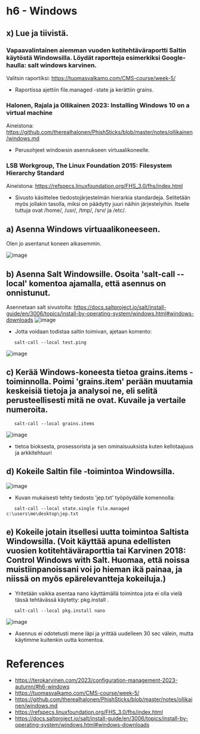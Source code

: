 # h6 - Windows

## x) Lue ja tiivistä.

### Vapaavalintainen aiemman vuoden kotitehtäväraportti Saltin käytöstä Windowsilla. Löydät raportteja esimerkiksi Google-haulla: salt windows karvinen.
Valitsin raportiksi: https://tuomasvalkamo.com/CMS-course/week-5/
- Raportissa ajettiin file.managed -state ja kerättiin grains.

### Halonen, Rajala ja Ollikainen 2023: Installing Windows 10 on a virtual machine
Aineistona: https://github.com/therealhalonen/PhishSticks/blob/master/notes/ollikainen/windows.md
- Perusohjeet windowsin asennukseen virtuaalikoneelle.

### LSB Workgroup, The Linux Foundation 2015: Filesystem Hierarchy Standard
Aineistona: https://refspecs.linuxfoundation.org/FHS_3.0/fhs/index.html
- Sivusto käsittelee tiedostojärjestelmän hierarkia standardeja. Selitetään myös jollakin tasolla, miksi on päädytty juuri näihin järjestelyihin. Itselle tuttuja ovat /home/, /usr/, /tmp/, /srv/ ja /etc/.

## a) Asenna Windows virtuaalikoneeseen.
Olen jo asentanut koneen aikasemmin.

![image](https://github.com/Kingis60K/palvelinten-hallinta/assets/114500197/482d61a4-2f1b-4a89-a27d-2a39088bd801)

## b) Asenna Salt Windowsille. Osoita 'salt-call --local' komentoa ajamalla, että asennus on onnistunut.
Asennetaan salt sivustolta: https://docs.saltproject.io/salt/install-guide/en/3006/topics/install-by-operating-system/windows.html#windows-downloads
![image](https://github.com/Kingis60K/palvelinten-hallinta/assets/114500197/ba666586-9034-402d-827f-cb505522bf22)

- Jotta voidaan todistaa saltin toimivan, ajetaan komento:
 ```
    salt-call --local test.ping
  ```
![image](https://github.com/Kingis60K/palvelinten-hallinta/assets/114500197/0e989aa7-bca7-4114-af8f-4c41259ac67f)

## c) Kerää Windows-koneesta tietoa grains.items -toiminnolla. Poimi 'grains.item' perään muutamia keskeisiä tietoja ja analysoi ne, eli selitä perusteellisesti mitä ne ovat. Kuvaile ja vertaile numeroita.
 ```
    salt-call --local grains.items
  ```

![image](https://github.com/Kingis60K/palvelinten-hallinta/assets/114500197/56aaccda-7e21-4d51-b9a7-53ec1c0669d3)


- tietoa bioksesta, prosessorista ja sen ominaisuuksista kuten kellotaajuus ja arkkitehtuuri

## d) Kokeile Saltin file -toimintoa Windowsilla.

![image](https://github.com/Kingis60K/palvelinten-hallinta/assets/114500197/57dff9b9-a9fb-4db0-8090-dc15c007ed11)

- Kuvan mukaisesti tehty tiedosto 'jep.txt' työpöydälle komennolla:
 ```
    salt-call --local state.single file.managed c:\users\me\desktop\jep.txt
  ```

## e) Kokeile jotain itsellesi uutta toimintoa Saltista Windowsilla. (Voit käyttää apuna edellisten vuosien kotitehtäväraporttia tai Karvinen 2018: Control Windows with Salt. Huomaa, että noissa muistiinpanoissani voi jo hieman ikä painaa, ja niissä on myös epärelevantteja kokeiluja.)

- Yritetään vaikka asentaa nano käyttämällä toimintoa jota ei olla vielä tässä tehtävässä käytetty: pkg.install .
 ```
    salt-call --local pkg.install nano
  ```

![image](https://github.com/Kingis60K/palvelinten-hallinta/assets/114500197/e3724ecc-cd92-4f81-baf6-daeb7f0436b3)

- Asennus ei odotetusti mene läpi ja yrittää uudelleen 30 sec välein, mutta käytimme kuitenkin uutta komentoa.

# References
- https://terokarvinen.com/2023/configuration-management-2023-autumn/#h6-windows
- https://tuomasvalkamo.com/CMS-course/week-5/
- https://github.com/therealhalonen/PhishSticks/blob/master/notes/ollikainen/windows.md
- https://refspecs.linuxfoundation.org/FHS_3.0/fhs/index.html
- https://docs.saltproject.io/salt/install-guide/en/3006/topics/install-by-operating-system/windows.html#windows-downloads

